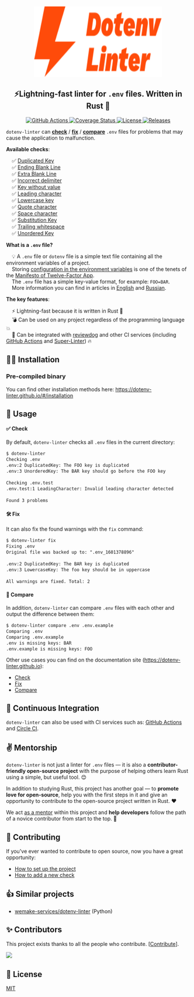 <p align="center">
  <a href="https://github.com/dotenv-linter/dotenv-linter">
    <img alt="dotenv-linter"
         width="350" height="192"
         src="https://raw.githubusercontent.com/dotenv-linter/dotenv-linter/master/logo.svg?sanitize=true">
  </a>
</p>

<h2 align="center">
⚡️Lightning-fast linter for <code>.env</code> files. Written in Rust 🦀
</h2>

<p align="center">
  <a href="https://github.com/dotenv-linter/dotenv-linter/actions">
    <img alt="GitHub Actions" src="https://github.com/dotenv-linter/dotenv-linter/workflows/CI/badge.svg">
  </a>
  <a href="https://codecov.io/gh/dotenv-linter/dotenv-linter">
    <img alt="Coverage Status" src="https://codecov.io/gh/dotenv-linter/dotenv-linter/branch/master/graph/badge.svg">
  </a>
  <a href="https://github.com/dotenv-linter/dotenv-linter/blob/master/LICENSE">
    <img alt="License" src="https://img.shields.io/github/license/dotenv-linter/dotenv-linter">
  </a>
  <a href="https://github.com/dotenv-linter/dotenv-linter/releases">
    <img alt="Releases" src="https://img.shields.io/github/release/dotenv-linter/dotenv-linter">
  </a>
</p>

`dotenv-linter` can **[check](#-check)** / **[fix](#-fix)** / **[compare](#-compare)** `.env` files for problems that may cause the application to malfunction.

**Available checks**:

<p>
&nbsp;&nbsp;&nbsp;&nbsp;✅&nbsp;<a href="https://dotenv-linter.github.io/#/checks/duplicated_key">Duplicated Key</a><br />
&nbsp;&nbsp;&nbsp;&nbsp;✅&nbsp;<a href="https://dotenv-linter.github.io/#/checks/ending_blank_line">Ending Blank Line</a><br />
&nbsp;&nbsp;&nbsp;&nbsp;✅&nbsp;<a href="https://dotenv-linter.github.io/#/checks/extra_blank_line">Extra Blank Line</a><br />
&nbsp;&nbsp;&nbsp;&nbsp;✅&nbsp;<a href="https://dotenv-linter.github.io/#/checks/incorrect_delimiter">Incorrect delimiter</a><br />
&nbsp;&nbsp;&nbsp;&nbsp;✅&nbsp;<a href="https://dotenv-linter.github.io/#/checks/key_without_value">Key without value</a><br />
&nbsp;&nbsp;&nbsp;&nbsp;✅&nbsp;<a href="https://dotenv-linter.github.io/#/checks/leading_character">Leading character</a><br />
&nbsp;&nbsp;&nbsp;&nbsp;✅&nbsp;<a href="https://dotenv-linter.github.io/#/checks/lowercase_key">Lowercase key</a><br />
&nbsp;&nbsp;&nbsp;&nbsp;✅&nbsp;<a href="https://dotenv-linter.github.io/#/checks/quote_character">Quote character</a><br />
&nbsp;&nbsp;&nbsp;&nbsp;✅&nbsp;<a href="https://dotenv-linter.github.io/#/checks/space_character">Space character</a><br />
&nbsp;&nbsp;&nbsp;&nbsp;✅&nbsp;<a href="https://dotenv-linter.github.io/#/checks/substitution_key">Substitution Key</a><br />
&nbsp;&nbsp;&nbsp;&nbsp;✅&nbsp;<a href="https://dotenv-linter.github.io/#/checks/trailing_whitespace">Trailing whitespace</a><br />
&nbsp;&nbsp;&nbsp;&nbsp;✅&nbsp;<a href="https://dotenv-linter.github.io/#/checks/unordered_key">Unordered Key</a><br />
</p>

**What is a `.env` file?**

<p>
&nbsp;&nbsp;&nbsp;&nbsp;💡&nbsp;A <code>.env</code> file or <code>dotenv</code> file is a simple text file containing all the environment variables of a project.<br /> &nbsp;&nbsp;&nbsp;&nbsp;Storing <a href="https://12factor.net/config">configuration in the environment variables</a> is one of the tenets of the <a href="https://12factor.net">Manifesto of Twelve-Factor App</a>.<br />
&nbsp;&nbsp;&nbsp;&nbsp;The <code>.env</code> file has a simple key-value format, for example: <code>FOO=BAR</code>.<br />
&nbsp;&nbsp;&nbsp;&nbsp;More information you can find in articles in <a href="https://evrone.com/dotenv-linter?utm_source=github&utm_campaign=dotenv-linter">English</a> and <a href="https://www.mgrachev.com/2020/04/20/dotenv-linter">Russian</a>.
</p>

**The key features**:

<p>
&nbsp;&nbsp;&nbsp;&nbsp;⚡️&nbsp;Lightning-fast because it is written in Rust 🦀<br />
&nbsp;&nbsp;&nbsp;&nbsp;💣&nbsp;Can be used on any project regardless of the programming language 💥<br />
&nbsp;&nbsp;&nbsp;&nbsp;🚀&nbsp;Can be integrated with <a href="https://github.com/reviewdog/reviewdog">reviewdog</a> and other CI services (including <a href="https://github.com/dotenv-linter/action-dotenv-linter">GitHub Actions</a> and <a href="https://github.com/github/super-linter">Super-Linter</a>) 🔥
</p>

## 👨‍💻 Installation

### Pre-compiled binary

You can find other installation methods here: https://dotenv-linter.github.io/#/installation

## 🚀 Usage

#### ✅ Check

By default, `dotenv-linter` checks all `.env` files in the current directory:

```shell
$ dotenv-linter
Checking .env
.env:2 DuplicatedKey: The FOO key is duplicated
.env:3 UnorderedKey: The BAR key should go before the FOO key

Checking .env.test
.env.test:1 LeadingCharacter: Invalid leading character detected

Found 3 problems
```

#### 🛠 Fix

It can also fix the found warnings with the `fix` command:

```shell
$ dotenv-linter fix
Fixing .env
Original file was backed up to: ".env_1601378896"

.env:2 DuplicatedKey: The BAR key is duplicated
.env:3 LowercaseKey: The foo key should be in uppercase

All warnings are fixed. Total: 2
```

#### 🤲 Compare

In addition, `dotenv-linter` can compare `.env` files with each other and output the difference between them:

```shell
$ dotenv-linter compare .env .env.example
Comparing .env
Comparing .env.example
.env is missing keys: BAR
.env.example is missing keys: FOO
```

Other use cases you can find on the documentation site (https://dotenv-linter.github.io):

- [Check](https://dotenv-linter.github.io/#/usage/check)
- [Fix](https://dotenv-linter.github.io/#/usage/fix)
- [Compare](https://dotenv-linter.github.io/#/usage/compare)

## 🚦 Continuous Integration

`dotenv-linter` can also be used with CI services such as: [GitHub Actions](https://dotenv-linter.github.io/#/integrations/github_actions) and [Circle CI](https://dotenv-linter.github.io/#/integrations/circleci).

## ✌️ Mentorship

`dotenv-linter` is not just a linter for `.env` files — it is also a **contributor-friendly open-source project** with the purpose of helping others learn Rust using a simple, but useful tool. 😊

In addition to studying Rust, this project has another goal — to **promote love for open-source**, help you with the first steps in it and give an opportunity to contribute to the open-source project written in Rust. ❤️

We act [as a mentor](https://rustbeginners.github.io/awesome-rust-mentors) within this project and **help developers** follow the path of a novice contributor from start to the top. 🤗

## 🤝 Contributing

If you've ever wanted to contribute to open source, now you have a great opportunity:

- [How to set up the project](/CONTRIBUTING.md#how-to-set-up-the-project)
- [How to add a new check](/CONTRIBUTING.md#how-to-add-a-new-check)

## 👍 Similar projects

- [wemake-services/dotenv-linter](https://github.com/wemake-services/dotenv-linter) (Python)

## ✨ Contributors

This project exists thanks to all the people who contribute. [[Contribute](/CONTRIBUTING.md)].

<a href="https://github.com/dotenv-linter/dotenv-linter/graphs/contributors">
  <img src="https://opencollective.com/dotenv-linter/contributors.svg?width=890&button=false" />
</a>

## 📃 License

[MIT](https://choosealicense.com/licenses/mit)
